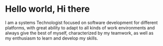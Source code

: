 <!DOCTYPE html>
<html lang="en">

<head>
    <meta charset="UTF-8">
    <meta http-equiv="X-UA-Compatible" content="IE=edge">
    <meta name="viewport" content="width=device-width, initial-scale=1.0">
</head>

<body>
        <h1>Hello world, Hi there</h1>
        <p>I am a systems Technologist focused on software development for different platforms, with great ability to adapt to all kinds of work environments and always give the best of myself, characterized by my teamwork, as well as my enthusiasm to learn and develop my skills.</p>
</body>
</html>
